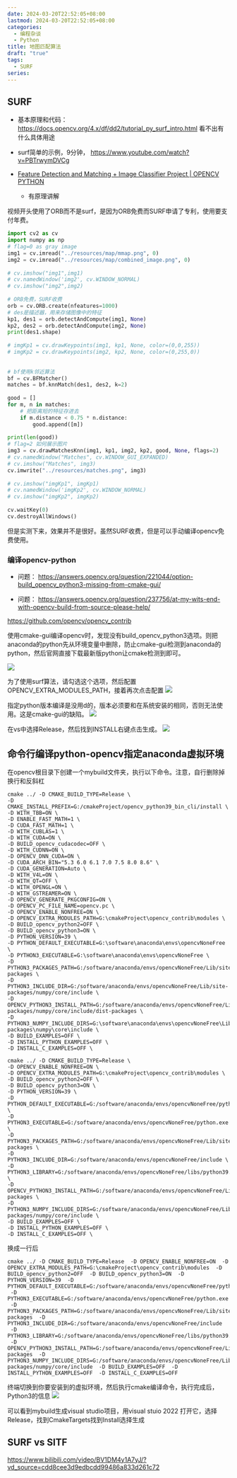 ```yaml
---
date: 2024-03-20T22:52:05+08:00
lastmod: 2024-03-20T22:52:05+08:00
categories:
  - 编程杂谈
  - Python
title: 地图匹配算法
draft: "true"
tags:
  - SURF
series:
---
```


## SURF

- 基本原理和代码： https://docs.opencv.org/4.x/df/dd2/tutorial_py_surf_intro.html
看不出有什么具体用途

- surf简单的示例，9分钟， https://www.youtube.com/watch?v=PBTrwymDVCg

- [Feature Detection and Matching + Image Classifier Project | OPENCV PYTHON](https://www.youtube.com/watch?v=nnH55-zD38I)
	- 有原理讲解

视频开头使用了ORB而不是surf，是因为ORB免费而SURF申请了专利，使用要支付年费。

```python
import cv2 as cv  
import numpy as np  
# flag=0 as gray image  
img1 = cv.imread("../resources/map/mmap.png", 0)  
img2 = cv.imread("../resources/map/combined_image.png", 0)  
  
# cv.imshow("img1",img1)  
# cv.namedWindow('img2', cv.WINDOW_NORMAL)  
# cv.imshow("img2",img2)  
  
# ORB免费，SURF收费  
orb = cv.ORB.create(nfeatures=1000)  
# des是描述器，用来存储图像中的特征  
kp1, des1 = orb.detectAndCompute(img1, None)  
kp2, des2 = orb.detectAndCompute(img2, None)  
print(des1.shape)  
  
# imgKp1 = cv.drawKeypoints(img1, kp1, None, color=(0,0,255))  
# imgKp2 = cv.drawKeypoints(img2, kp2, None, color=(0,255,0))  
  
  
# bf使用k邻近算法  
bf = cv.BFMatcher()  
matches = bf.knnMatch(des1, des2, k=2)  
  
good = []  
for m, n in matches:  
    # 把距离短的特征存进去  
    if m.distance < 0.75 * n.distance:  
        good.append([m])  
  
print(len(good))  
# flag=2 如何展示图片  
img3 = cv.drawMatchesKnn(img1, kp1, img2, kp2, good, None, flags=2)  
# cv.namedWindow("Matches", cv.WINDOW_GUI_EXPANDED)  
# cv.imshow("Matches", img3)  
cv.imwrite("../resources/matches.png", img3)  
  
# cv.imshow("imgKp1", imgKp1)  
# cv.namedWindow('imgKp2', cv.WINDOW_NORMAL)  
# cv.imshow("imgKp2", imgKp2)  
  
cv.waitKey(0)  
cv.destroyAllWindows()
```

但是实测下来，效果并不是很好。虽然SURF收费，但是可以手动编译opencv免费使用。
### 编译opencv-python
- 问题： https://answers.opencv.org/question/221044/option-build_opencv_python3-missing-from-cmake-gui/

- 问题： https://answers.opencv.org/question/237756/at-my-wits-end-with-opencv-build-from-source-please-help/

https://github.com/opencv/opencv_contrib

使用cmake-gui编译opencv时，发现没有build_opencv_python3选项。则把anaconda的python先从环境变量中删除，防止cmake-gui检测到anaconda的python，然后官网直接下载最新版python让cmake检测到即可。


![](Pasted%20image%2020240321062844.png)

为了使用surf算法，请勾选这个选项，然后配置OPENCV_EXTRA_MODULES_PATH，接着再次点击配置
![](Pasted%20image%2020240321062933.png)

指定python版本编译是没用d的，版本必须要和在系统安装的相同，否则无法使用。这是cmake-gui的缺陷。
![](Pasted%20image%2020240321072941.png)


在vs中选择Release，然后找到INSTALL右键点击生成。
![](Pasted%20image%2020240321063048.png)



## 命令行编译python-opencv指定anaconda虚拟环境
在opencv根目录下创建一个mybuild文件夹，执行以下命令。注意，自行删除掉换行和反斜杠


```
cmake ../ -D CMAKE_BUILD_TYPE=Release \  
-D CMAKE_INSTALL_PREFIX=G:/cmakeProject/opencv_python39_bin_cli/install \  
-D WITH_TBB=ON \  
-D ENABLE_FAST_MATH=1 \  
-D CUDA_FAST_MATH=1 \  
-D WITH_CUBLAS=1 \  
-D WITH_CUDA=ON \  
-D BUILD_opencv_cudacodec=OFF \  
-D WITH_CUDNN=ON \  
-D OPENCV_DNN_CUDA=ON \  
-D CUDA_ARCH_BIN="5.3 6.0 6.1 7.0 7.5 8.0 8.6" \  
-D CUDA_GENERATION=Auto \  
-D WITH_V4L=ON \  
-D WITH_QT=OFF \  
-D WITH_OPENGL=ON \  
-D WITH_GSTREAMER=ON \  
-D OPENCV_GENERATE_PKGCONFIG=ON \  
-D OPENCV_PC_FILE_NAME=opencv.pc \  
-D OPENCV_ENABLE_NONFREE=ON \  
-D OPENCV_EXTRA_MODULES_PATH=G:\cmakeProject\opencv_contrib\modules \  
-D BUILD_opencv_python2=OFF \  
-D BUILD_opencv_python3=ON \  
-D PYTHON_VERSION=39 \  
-D PYTHON_DEFAULT_EXECUTABLE=G:\software\anaconda\envs\opencvNoneFree \  
-D PYTHON3_EXECUTABLE=G:\software\anaconda\envs\opencvNoneFree \  
-D PYTHON3_PACKAGES_PATH=G:/software/anaconda/envs/opencvNoneFree/Lib/site-packages \  
-D PYTHON3_INCLUDE_DIR=G:/software/anaconda/envs/opencvNoneFree/Lib/site-packages/numpy/core/include \  
-D OPENCV_PYTHON3_INSTALL_PATH=G:/software/anaconda/envs/opencvNoneFree/Lib/site-packages/numpy/core/include/dist-packages \  
-D PYTHON3_NUMPY_INCLUDE_DIRS=G:\software\anaconda\envs\opencvNoneFree\Lib\site-packages\numpy\core\include \  
-D BUILD_EXAMPLES=OFF \  
-D INSTALL_PYTHON_EXAMPLES=OFF \  
-D INSTALL_C_EXAMPLES=OFF \
```



```
cmake ../ -D CMAKE_BUILD_TYPE=Release \
-D OPENCV_ENABLE_NONFREE=ON \
-D OPENCV_EXTRA_MODULES_PATH=G:\cmakeProject\opencv_contrib\modules \
-D BUILD_opencv_python2=OFF \
-D BUILD_opencv_python3=ON \
-D PYTHON_VERSION=39 \
-D PYTHON_DEFAULT_EXECUTABLE=G:/software/anaconda/envs/opencvNoneFree/python.exe \
-D PYTHON3_EXECUTABLE=G:/software/anaconda/envs/opencvNoneFree/python.exe \
-D PYTHON3_PACKAGES_PATH=G:/software/anaconda/envs/opencvNoneFree/Lib/site-packages \
-D PYTHON3_INCLUDE_DIR=G:/software/anaconda/envs/opencvNoneFree/include \
-D PYTHON3_LIBRARY=G:/software/anaconda/envs/opencvNoneFree/libs/python39.lib \
-D OPENCV_PYTHON3_INSTALL_PATH=G:/software/anaconda/envs/opencvNoneFree/Lib/site-packages \
-D PYTHON3_NUMPY_INCLUDE_DIRS=G:/software/anaconda/envs/opencvNoneFree/Lib/site-packages/numpy/core/include \
-D BUILD_EXAMPLES=OFF \
-D INSTALL_PYTHON_EXAMPLES=OFF \
-D INSTALL_C_EXAMPLES=OFF \
```

换成一行后
```
cmake ../ -D CMAKE_BUILD_TYPE=Release  -D OPENCV_ENABLE_NONFREE=ON  -D OPENCV_EXTRA_MODULES_PATH=G:\cmakeProject\opencv_contrib\modules  -D BUILD_opencv_python2=OFF  -D BUILD_opencv_python3=ON  -D PYTHON_VERSION=39  -D PYTHON_DEFAULT_EXECUTABLE=G:/software/anaconda/envs/opencvNoneFree/python.exe  -D PYTHON3_EXECUTABLE=G:/software/anaconda/envs/opencvNoneFree/python.exe  -D PYTHON3_PACKAGES_PATH=G:/software/anaconda/envs/opencvNoneFree/Lib/site-packages  -D PYTHON3_INCLUDE_DIR=G:/software/anaconda/envs/opencvNoneFree/include  -D PYTHON3_LIBRARY=G:/software/anaconda/envs/opencvNoneFree/libs/python39.lib  -D OPENCV_PYTHON3_INSTALL_PATH=G:/software/anaconda/envs/opencvNoneFree/Lib/site-packages  -D PYTHON3_NUMPY_INCLUDE_DIRS=G:/software/anaconda/envs/opencvNoneFree/Lib/site-packages/numpy/core/include  -D BUILD_EXAMPLES=OFF  -D INSTALL_PYTHON_EXAMPLES=OFF  -D INSTALL_C_EXAMPLES=OFF
```

终端切换到你要安装到的虚拟环境，然后执行cmake编译命令，执行完成后，Python3的信息
![](Pasted%20image%2020240412231704.png)


可以看到mybuild生成visual studio项目，用visual stuio 2022 打开它，选择Release，找到CmakeTargets找到Install选择生成


## SURF vs SITF
https://www.bilibili.com/video/BV1DM4y1A7yJ/?vd_source=cdd8cee3d9edbcdd99486a833d261c72